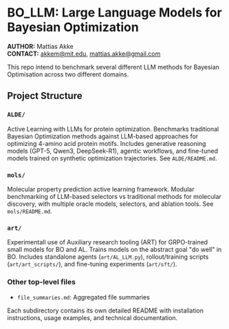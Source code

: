 # BO_LLM: Large Language Models for Bayesian Optimization
**AUTHOR:** Mattias Akke  
**CONTACT:** [akkem@mit.edu](mailto:akkem@mit.edu), [mattias.akke@gmail.com](mailto:mattias.akke@gmail.com)

This repo intend to benchmark several different LLM methods for Bayesian Optimisation across two different domains. 

## Project Structure

### `ALDE/`
Active Learning with LLMs for protein optimization. Benchmarks traditional Bayesian Optimization methods against LLM-based approaches for optimizing 4-amino acid protein motifs. Includes generative reasoning models (GPT-5, Qwen3, DeepSeek-R1), agentic workflows, and fine-tuned models trained on synthetic optimization trajectories. See `ALDE/README.md`.

### `mols/`
Molecular property prediction active learning framework. Modular benchmarking of LLM-based selectors vs traditional methods for molecular discovery, with multiple oracle models, selectors, and ablation tools. See `mols/README.md`.

### `art/`
Experimentall use of Auxiliary research tooling (ART) for GRPO-trained small models for BO and AL. Trains models on the abstract goal "do well" in BO. Includes standalone agents (`art/AL_LLM.py`), rollout/training scripts (`art/art_scripts/`), and fine-tuning experiments (`art/sft/`).

### Other top-level files
- `file_summaries.md`: Aggregated file summaries

Each subdirectory contains its own detailed README with installation instructions, usage examples, and technical documentation.
